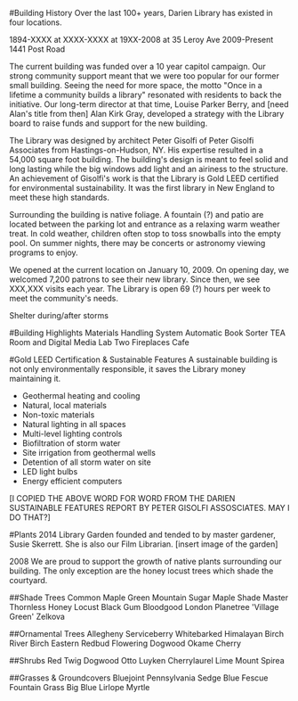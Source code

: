 #Building History
Over the last 100+ years, Darien Library has existed in four locations. 

1894-XXXX at
XXXX-XXXX at
19XX-2008 at 35 Leroy Ave
2009-Present  1441 Post Road

The current building was funded over a 10 year capitol campaign. Our strong community support meant that we were too popular for our former small building. Seeing the need for more space, the motto "Once in a lifetime a community builds a library" resonated with residents to back the initiative. Our long-term director at that time, Louise Parker Berry, and [need Alan's title from then] Alan Kirk Gray, developed a strategy with the Library board to raise funds and support for the new building. 

The Library was designed by architect Peter Gisolfi of Peter Gisolfi Associates from Hastings-on-Hudson, NY. His expertise resulted in a 54,000 square foot building. The building's design is meant to feel solid and long lasting while the big windows add light and an airiness to the structure. An achievement of Gisolfi's work is that the Library is Gold LEED certified for environmental sustainability. It was the first library in New England to meet these high standards. 

Surrounding the building is native foliage. A fountain (?) and patio are located between the parking lot and entrance as a relaxing warm weather treat. In cold weather, children often stop to toss snowballs into the empty pool. On summer nights, there may be concerts or astronomy viewing programs to enjoy.

We opened at the current location on January 10, 2009. On opening day, we welcomed 7,200 patrons to see their new library. Since then, we see XXX,XXX visits each year. The Library is open 69 (?) hours per week to meet the community's needs.

Shelter during/after storms

#Building Highlights
Materials Handling System Automatic Book Sorter
TEA Room and Digital Media Lab
Two Fireplaces
Cafe


#Gold LEED Certification & Sustainable Features
A sustainable building is not only environmentally responsible, it saves the Library money maintaining it. 

* Geothermal heating and cooling
* Natural, local materials
* Non-toxic materials
* Natural lighting in all spaces
* Multi-level lighting controls
* Biofiltration of storm water
* Site irrigation from geothermal wells
* Detention of all storm water on site
* LED light bulbs
* Energy efficient computers

[I COPIED THE ABOVE WORD FOR WORD FROM THE DARIEN SUSTAINABLE FEATURES REPORT BY PETER GISOLFI ASSOSCIATES. MAY I DO THAT?]

#Plants
2014 Library Garden founded and tended to by master gardener, Susie Skerrett. She is also our Film Librarian. 
[insert image of the garden]

2008 We are proud to support the growth of native plants surrounding our building. The only exception are the honey locust trees which shade the courtyard.

##Shade Trees
Common Maple
Green Mountain Sugar Maple
Shade Master Thornless Honey Locust
Black Gum
Bloodgood London Planetree
'Village Green' Zelkova

##Ornamental Trees
Allegheny Serviceberry
Whitebarked Himalayan Birch
River Birch
Eastern Redbud
Flowering Dogwood
Okame Cherry

##Shrubs
Red Twig Dogwood
Otto Luyken Cherrylaurel
Lime Mount Spirea

##Grasses & Groundcovers
Bluejoint
Pennsylvania Sedge
Blue Fescue
Fountain Grass
Big Blue Lirlope
Myrtle

